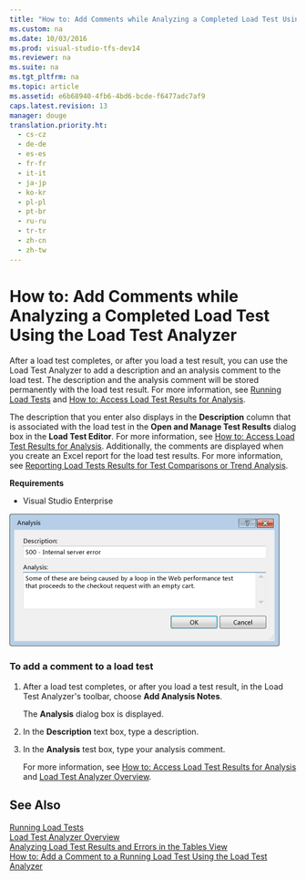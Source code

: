 ```yaml
---
title: "How to: Add Comments while Analyzing a Completed Load Test Using the Load Test Analyzer"
ms.custom: na
ms.date: 10/03/2016
ms.prod: visual-studio-tfs-dev14
ms.reviewer: na
ms.suite: na
ms.tgt_pltfrm: na
ms.topic: article
ms.assetid: e6b68940-4fb6-4bd6-bcde-f6477adc7af9
caps.latest.revision: 13
manager: douge
translation.priority.ht: 
  - cs-cz
  - de-de
  - es-es
  - fr-fr
  - it-it
  - ja-jp
  - ko-kr
  - pl-pl
  - pt-br
  - ru-ru
  - tr-tr
  - zh-cn
  - zh-tw
---
```

# How to: Add Comments while Analyzing a Completed Load Test Using the Load Test Analyzer
After a load test completes, or after you load a test result, you can use the Load Test Analyzer to add a description and an analysis comment to the load test. The description and the analysis comment will be stored permanently with the load test result. For more information, see [Running Load Tests](../Topic/Running%20Load%20Tests.md) and [How to: Access Load Test Results for Analysis](../dv_TeamTestALM/How-to--Access-Load-Test-Results-for-Analysis.md).  
  
 The description that you enter also displays in the **Description** column that is associated with the load test in the **Open and Manage Test Results** dialog box in the **Load Test Editor**. For more information, see [How to: Access Load Test Results for Analysis](../dv_TeamTestALM/How-to--Access-Load-Test-Results-for-Analysis.md). Additionally, the comments are displayed when you create an Excel report for the load test results. For more information, see [Reporting Load Tests Results for Test Comparisons or Trend Analysis](../dv_TeamTestALM/Reporting-Load-Tests-Results-for-Test-Comparisons-or-Trend-Analysis.md).  
  
 **Requirements**  
  
-   Visual Studio Enterprise  
  
 ![Analysis dialog for adding load test notes](../dv_TeamTestALM/media/LTest_AnaNotes.png "LTest_AnaNotes")  
  
### To add a comment to a load test  
  
1.  After a load test completes, or after you load a test result, in the Load Test Analyzer's toolbar, choose **Add Analysis Notes**.  
  
     The **Analysis** dialog box is displayed.  
  
2.  In the **Description** text box, type a description.  
  
3.  In the **Analysis** test box, type your analysis comment.  
  
     For more information, see [How to: Access Load Test Results for Analysis](../dv_TeamTestALM/How-to--Access-Load-Test-Results-for-Analysis.md) and [Load Test Analyzer Overview](../dv_TeamTestALM/Load-Test-Analyzer-Overview.md).  
  
## See Also  
 [Running Load Tests](../Topic/Running%20Load%20Tests.md)   
 [Load Test Analyzer Overview](../dv_TeamTestALM/Load-Test-Analyzer-Overview.md)   
 [Analyzing Load Test Results and Errors in the Tables View](../dv_TeamTestALM/Analyzing-Load-Test-Results-and-Errors-in-the-Tables-View-of-the-Load-Test-Analyzer.md)   
 [How to: Add a Comment to a Running Load Test Using the Load Test Analyzer](../Topic/How%20to:%20Add%20a%20Comment%20to%20a%20Running%20Load%20Test%20Using%20the%20Load%20Test%20Analyzer.md)